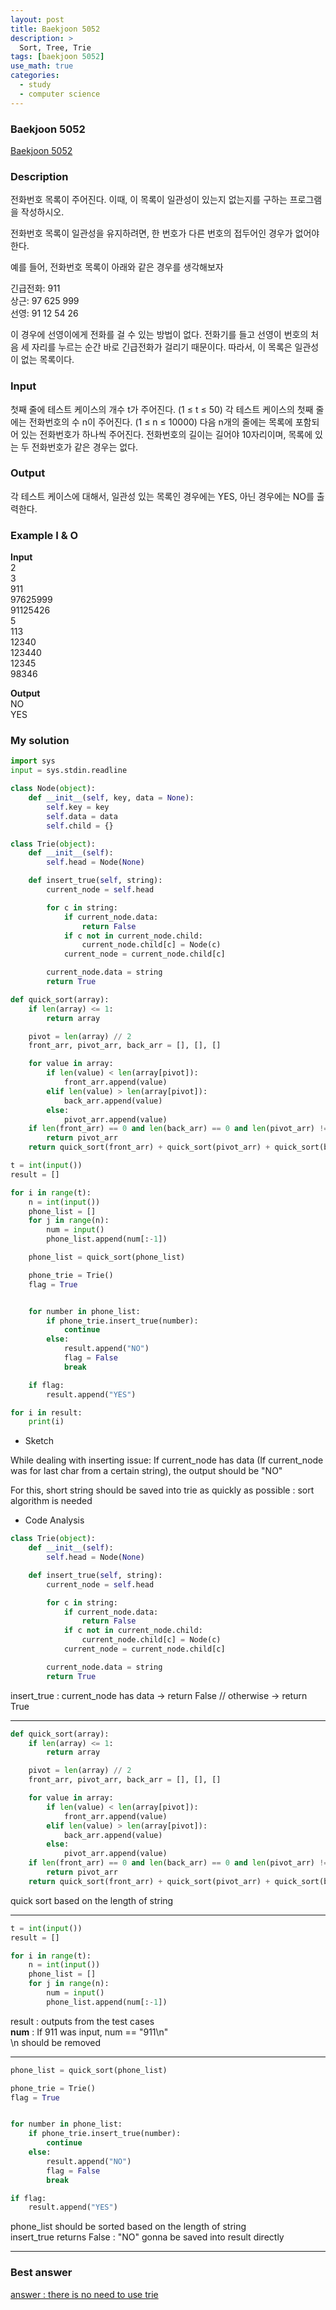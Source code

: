 ```yaml
---
layout: post
title: Baekjoon 5052
description: >
  Sort, Tree, Trie
tags: [baekjoon 5052]
use_math: true
categories:
  - study
  - computer science
---
```

### Baekjoon 5052
[Baekjoon 5052](https://www.acmicpc.net/problem/5052)

### Description
전화번호 목록이 주어진다. 이때, 이 목록이 일관성이 있는지 없는지를 구하는 프로그램을 작성하시오.<br>

전화번호 목록이 일관성을 유지하려면, 한 번호가 다른 번호의 접두어인 경우가 없어야 한다.<br>

예를 들어, 전화번호 목록이 아래와 같은 경우를 생각해보자<br>

긴급전화: 911<br>
상근: 97 625 999<br>
선영: 91 12 54 26<br>

이 경우에 선영이에게 전화를 걸 수 있는 방법이 없다. 전화기를 들고 선영이 번호의 처음 세 자리를 누르는 순간 바로 긴급전화가 걸리기 때문이다. 따라서, 이 목록은 일관성이 없는 목록이다.<br>

### Input
첫째 줄에 테스트 케이스의 개수 t가 주어진다. (1 ≤ t ≤ 50) 각 테스트 케이스의 첫째 줄에는 전화번호의 수 n이 주어진다. (1 ≤ n ≤ 10000) 다음 n개의 줄에는 목록에 포함되어 있는 전화번호가 하나씩 주어진다. 전화번호의 길이는 길어야 10자리이며, 목록에 있는 두 전화번호가 같은 경우는 없다.

### Output
각 테스트 케이스에 대해서, 일관성 있는 목록인 경우에는 YES, 아닌 경우에는 NO를 출력한다.

### Example I & O
**Input** <br>
2 <br>
3 <br>
911 <br>
97625999 <br>
91125426 <br>
5 <br>
113 <br>
12340 <br>
123440 <br>
12345 <br>
98346 <br>

**Output**<br>
NO <br>
YES <br>

### My solution
~~~python
import sys
input = sys.stdin.readline

class Node(object):
    def __init__(self, key, data = None):
        self.key = key
        self.data = data
        self.child = {}

class Trie(object):
    def __init__(self):
        self.head = Node(None)

    def insert_true(self, string):
        current_node = self.head

        for c in string:
            if current_node.data:
                return False
            if c not in current_node.child:
                current_node.child[c] = Node(c)
            current_node = current_node.child[c]

        current_node.data = string
        return True

def quick_sort(array):
    if len(array) <= 1:
        return array

    pivot = len(array) // 2
    front_arr, pivot_arr, back_arr = [], [], []

    for value in array:
        if len(value) < len(array[pivot]):
            front_arr.append(value)
        elif len(value) > len(array[pivot]):
            back_arr.append(value)
        else:
            pivot_arr.append(value)
    if len(front_arr) == 0 and len(back_arr) == 0 and len(pivot_arr) != 0:
        return pivot_arr
    return quick_sort(front_arr) + quick_sort(pivot_arr) + quick_sort(back_arr)

t = int(input())
result = []

for i in range(t):
    n = int(input())
    phone_list = []
    for j in range(n):
        num = input()
        phone_list.append(num[:-1])

    phone_list = quick_sort(phone_list)

    phone_trie = Trie()
    flag = True


    for number in phone_list:
        if phone_trie.insert_true(number):
            continue
        else:
            result.append("NO")
            flag = False
            break

    if flag:
        result.append("YES")

for i in result:
    print(i)   
~~~

* Sketch

While dealing with inserting issue: If current_node has data (If current_node was for last char from a certain string), the output should be "NO"<br>

For this, short string should be saved into trie as quickly as possible : sort algorithm is needed<br>

* Code Analysis<br>

~~~python
class Trie(object):
    def __init__(self):
        self.head = Node(None)

    def insert_true(self, string):
        current_node = self.head

        for c in string:
            if current_node.data:
                return False
            if c not in current_node.child:
                current_node.child[c] = Node(c)
            current_node = current_node.child[c]

        current_node.data = string
        return True
~~~

insert_true : current_node has data → return False // otherwise → return True<br>

-------------------
~~~python
def quick_sort(array):
    if len(array) <= 1:
        return array

    pivot = len(array) // 2
    front_arr, pivot_arr, back_arr = [], [], []

    for value in array:
        if len(value) < len(array[pivot]):
            front_arr.append(value)
        elif len(value) > len(array[pivot]):
            back_arr.append(value)
        else:
            pivot_arr.append(value)
    if len(front_arr) == 0 and len(back_arr) == 0 and len(pivot_arr) != 0:
        return pivot_arr
    return quick_sort(front_arr) + quick_sort(pivot_arr) + quick_sort(back_arr)
~~~
quick sort based on the length of string<br>

-------------------

~~~python
t = int(input())
result = []

for i in range(t):
    n = int(input())
    phone_list = []
    for j in range(n):
        num = input()
        phone_list.append(num[:-1])
~~~
result : outputs from the test cases<br>
**num** : If 911 was input, num == "911\n"<br>
\n should be removed <br>

-------------------

~~~python
phone_list = quick_sort(phone_list)

phone_trie = Trie()
flag = True


for number in phone_list:
    if phone_trie.insert_true(number):
        continue
    else:
        result.append("NO")
        flag = False
        break

if flag:
    result.append("YES")
~~~
phone_list should be sorted based on the length of string<br>
insert_true returns False : "NO" gonna be saved into result directly<br>

-------------------

### Best answer
[answer : there is no need to use trie](https://velog.io/@injoon2019/%EC%95%8C%EA%B3%A0%EB%A6%AC%EC%A6%98-%EB%B0%B1%EC%A4%80-5052-%EC%A0%84%ED%99%94%EB%B2%88%ED%98%B8-%EB%AA%A9%EB%A1%9D-%ED%8C%8C%EC%9D%B4%EC%8D%AC)<br>
